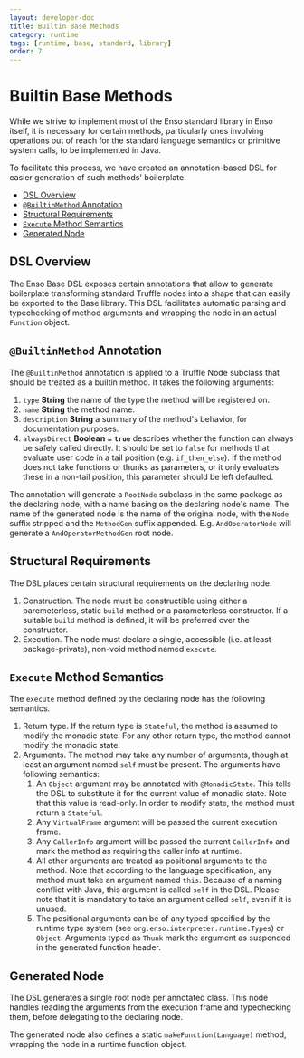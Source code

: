 ```yaml
---
layout: developer-doc
title: Builtin Base Methods
category: runtime
tags: [runtime, base, standard, library]
order: 7
---
```


# Builtin Base Methods
While we strive to implement most of the Enso standard library in Enso itself,
it is necessary for certain methods, particularly ones involving operations out
of reach for the standard language semantics or primitive system calls, to be
implemented in Java.

To facilitate this process, we have created an annotation-based DSL for easier
generation of such methods' boilerplate.

<!-- MarkdownTOC levels="2,3" autolink="true" -->

- [DSL Overview](#dsl-overview)
- [`@BuiltinMethod` Annotation](#builtinmethod-annotation)
- [Structural Requirements](#structural-requirements)
- [`Execute` Method Semantics](#execute-method-semantics)
- [Generated Node](#generated-node)

<!-- /MarkdownTOC -->

## DSL Overview
The Enso Base DSL exposes certain annotations that allow to generate
boilerplate transforming standard Truffle nodes into a shape that can easily
be exported to the Base library. This DSL facilitates automatic parsing
and typechecking of method arguments and wrapping the node in an actual
`Function` object.

## `@BuiltinMethod` Annotation
The `@BuiltinMethod` annotation is applied to a Truffle Node subclass that
should be treated as a builtin method. It takes the following arguments:

1. `type` **String** the name of the type the method will be registered on.
2. `name` **String** the method name.
3. `description` **String** a summary of the method's behavior, for
   documentation purposes.
4. `alwaysDirect` **Boolean = `true`** describes whether the function can always
   be safely called directly. It should be set to `false` for methods that
   evaluate user code in a tail position (e.g. `if_then_else`). If the method
   does not take functions or thunks as parameters, or it only evaluates these
   in a non-tail position, this parameter should be left defaulted.

The annotation will generate a `RootNode` subclass in the same package as the
declaring node, with a name basing on the declaring node's name. The name of
the generated node is the name of the original node, with the `Node` suffix
stripped and the `MethodGen` suffix appended. E.g. `AndOperatorNode` will
generate a `AndOperatorMethodGen` root node.

## Structural Requirements
The DSL places certain structural requirements on the declaring node.

1. Construction. The node must be constructible using either a paremeterless,
   static `build` method or a parameterless constructor. If a suitable `build`
   method is defined, it will be preferred over the constructor.
2. Execution. The node must declare a single, accessible
   (i.e. at least package-private), non-void method named `execute`.
   
## `Execute` Method Semantics
The `execute` method defined by the declaring node has the following semantics.

1. Return type. If the return type is `Stateful`, the method is assumed to
   modify the monadic state. For any other return type, the method cannot
   modify the monadic state.
2. Arguments. The method may take any number of arguments, though at least
   an argument named `self` must be present. The arguments have following
   semantics:
   1. An `Object` argument may be annotated with `@MonadicState`. This tells
      the DSL to substitute it for the current value of monadic state. Note
      that this value is read-only. In order to modify state, the method
      must return a `Stateful`.
   2. Any `VirtualFrame` argument will be passed the current execution frame.
   3. Any `CallerInfo` argument will be passed the current `CallerInfo` and
      mark the method as requiring the caller info at runtime.
   4. All other arguments are treated as positional arguments to the method.
      Note that according to the language specification, any method must take
      an argument named `this`. Because of a naming conflict with Java, this
      argument is called `self` in the DSL. Please note that it is mandatory
      to take an argument called `self`, even if it is unused.
   5. The positional arguments can be of any typed specified by the runtime
      type system (see `org.enso.interpreter.runtime.Types`) or `Object`.
      Arguments typed as `Thunk` mark the argument as suspended in the
      generated function header.
      
## Generated Node
The DSL generates a single root node per annotated class. This node handles
reading the arguments from the execution frame and typechecking them, before
delegating to the declaring node.

The generated node also defines a static `makeFunction(Language)` method,
wrapping the node in a runtime function object.